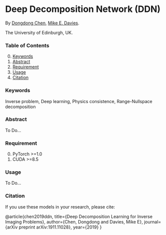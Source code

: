 # Deep Decomposition Network (DDN) 

By [Dongdong Chen](http://dongdongchen.com), [Mike E. Davies](https://scholar.google.co.uk/citations?user=dwmfR3oAAAAJ&hl=en).

The University of Edinburgh, UK.

### Table of Contents
0. [Keywords](#Keywords)
0. [Abstract](#Abstract)
0. [Requirement](#Requirement)
0. [Usage](#Usage)
0. [Citation](#citation)

### Keywords

Inverse problem, Deep learning, Physics consistence, Range-Nullspace decomposition 

### Abstract

To Do...

### Requirement
0. PyTorch >=1.0
0. CUDA >=8.5

### Usage

To Do...

### Citation

If you use these models in your research, please cite:

  @article{chen2019ddn,
    title={Deep Decomposition Learning for Inverse Imaging Problems},
    author={Chen, Dongdong and Davies, Mike E},
    journal={arXiv preprint arXiv:1911.11028},
    year={2019}
  }
